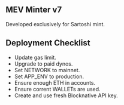 ## MEV Minter v7

Developed exclusively for Sartoshi mint.

## Deployment Checklist

- Update gas limit.
- Upgrade to paid dynos.
- Set NETWORK to mainnet.
- Set APP_ENV to production.
- Ensure enough ETH in accounts.
- Ensure corrent WALLETs are used.
- Create and use fresh Blocknative API key.
